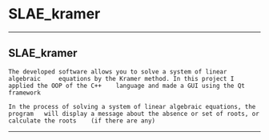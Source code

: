 # SLAE_kramer
-------------------------------------------------
SLAE_kramer
-------------------------------------------------
	The developed software allows you to solve a system of linear algebraic 	equations by the Kramer method. In this project I applied the OOP of the C++ 	language and made a GUI using the Qt framework
	
	In the process of solving a system of linear algebraic equations, the program 	will display a message about the absence or set of roots, or calculate the roots 	(if there are any)
---------------------------------------------------------------------------------------------------

